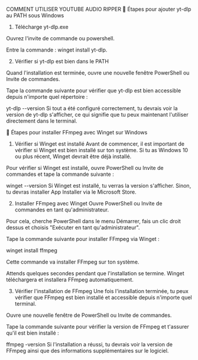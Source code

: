 COMMENT UTILISER YOUTUBE AUDIO RIPPER
🚀 Étapes pour ajouter yt-dlp au PATH sous Windows
1. Télécharge yt-dlp.exe

Ouvrez l'invite de commande ou powershell.

Entre la commande : winget install yt-dlp.

2. Vérifier si yt-dlp est bien dans le PATH

Quand l'installation est terminée, ouvre une nouvelle fenêtre PowerShell ou Invite de commandes.

Tape la commande suivante pour vérifier que yt-dlp est bien accessible depuis n'importe quel répertoire :

yt-dlp --version
Si tout a été configuré correctement, tu devrais voir la version de yt-dlp s'afficher, ce qui signifie que tu peux maintenant l'utiliser directement dans le terminal.

🚀 Étapes pour installer FFmpeg avec Winget sur Windows
1. Vérifier si Winget est installé
Avant de commencer, il est important de vérifier si Winget est bien installé sur ton système. Si tu as Windows 10 ou plus récent, Winget devrait être déjà installé.

Pour vérifier si Winget est installé, ouvre PowerShell ou Invite de commandes et tape la commande suivante :

winget --version
Si Winget est installé, tu verras la version s'afficher. Sinon, tu devras installer App Installer via le Microsoft Store.

2. Installer FFmpeg avec Winget
Ouvre PowerShell ou Invite de commandes en tant qu'administrateur.

Pour cela, cherche PowerShell dans le menu Démarrer, fais un clic droit dessus et choisis "Exécuter en tant qu'administrateur".

Tape la commande suivante pour installer FFmpeg via Winget :

winget install ffmpeg

Cette commande va installer FFmpeg sur ton système.

Attends quelques secondes pendant que l'installation se termine. Winget téléchargera et installera FFmpeg automatiquement.

3. Vérifier l'installation de FFmpeg
Une fois l'installation terminée, tu peux vérifier que FFmpeg est bien installé et accessible depuis n'importe quel terminal.

Ouvre une nouvelle fenêtre de PowerShell ou Invite de commandes.

Tape la commande suivante pour vérifier la version de FFmpeg et t'assurer qu'il est bien installé :

ffmpeg -version
Si l'installation a réussi, tu devrais voir la version de FFmpeg ainsi que des informations supplémentaires sur le logiciel.
